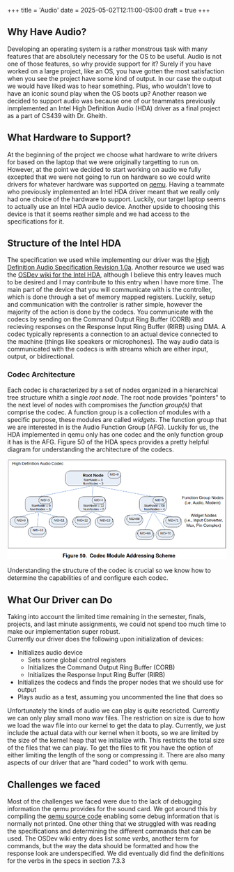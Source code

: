 +++
title = 'Audio'
date = 2025-05-02T12:11:00-05:00
draft = true 
+++

## Why Have Audio?

Developing an operating system is a rather monstrous task with many features that are absolutely necessary for the OS to be useful. Audio is not one of those features, so why provide support for it?
Surely if you have worked on a large project, like an OS, you have gotten the most satisfaction when you see the project have some kind of output.
In our case the output we would have liked was to hear something. Plus, who wouldn't love to have an iconic sound play when the OS boots up?
Another reason we decided to support audio was because one of our teammates previously inmplemented an Intel High Definition Audio (HDA) driver as a final project as a part of CS439 with Dr. Gheith.

## What Hardware to Support?

At the beginning of the project we choose what hardware to write drivers for based on the laptop that we were originally targetting to run on.
However, at the point we decided to start working on audio we fully excepted that we were not going to run on hardware so we could write drivers for whatever hardware was supported on [qemu](https://www.qemu.org/docs/master/system/device-emulation.html#emulated-devices).
Having a teammate who previously implemented an Intel HDA driver meant that we really only had one choice of the hardware to support.
Luckily, our target laptop seems to actually use an Intel HDA audio device. Another upside to choosing this device is that it seems reather simple and we had access to the specifications for it.

## Structure of the Intel HDA

The specification we used while implementing our driver was the [High Definition Audio Specification Revision 1.0a](https://www.intel.com/content/dam/www/public/us/en/documents/product-specifications/high-definition-audio-specification.pdf). Another resource we used was the [OSDev wiki for the Intel HDA](https://wiki.osdev.org/Intel_High_Definition_Audio), although I believe this entry leaves much to be desired and I may contribute to this entry when I have more time.
The main part of the device that you will communicate with is the controller, which is done through a set of memory mapped registers. Luckily, setup and communication with the controller is rather simple, however the majority of the action is done by the codecs.
You communicate with the codecs by sending on the Command Output Ring Buffer (CORB) and recieving responses on the Response Input Ring Buffer (RIRB) using DMA.
A codec typically represents a connection to an actual device connected to the machine (things like speakers or microphones). The way audio data is communicated with the codecs is with streams which are either input, output, or bidirectional.
### Codec Architecture
Each codec is characterized by a set of nodes organized in a hierarchical tree structure whith a single *root node*. The root node provides "pointers" to the next level of nodes with compromises the *function group(s)* that comprise the codec. A function group is a collection of modules with a specific purpose, these modules are called *widgets*.
The function group that we are interested in is the Audio Function Group (AFG). Luckily for us, the HDA implemented in qemu only has one codec and the only function group it has is the AFG.
Figure 50 of the HDA specs provides a pretty helpful diagram for understanding the architecture of the codecs.

![](/public/images/audio_post/codec_structure.png)

Understanding the structure of the codec is crucial so we know how to determine the capabilities of and configure each codec.

## What Our Driver can Do

Taking into account the limited time remaining in the semester, finals, projects, and last minute assignments, we could not spend too much time to make our implementation super robust.  
Currently our driver does the following upon initialization of devices:
-   Initializes audio device
    -   Sets some global control registers
    -   Initializes the Command Output Ring Buffer (CORB)
    -   Initializes the Response Input Ring Buffer (RIRB)
-   Initializes the codecs and finds the proper nodes that we should use for output
-   Plays audio as a test, assuming you uncommented the line that does so

Unfortunately the kinds of audio we can play is quite rescricted. Currently we can only play small mono wav files. The restriction on size is due to how we load the wav file into our kernel to get the data to play.
Currently, we just include the actual data with our kernel when it boots, so we are limited by the size of the kernel heap that we initialize with. This restricts the total size of the files that we can play. To get the files to fit you have the option of either limiting the length of the song or compressing it.
There are also many aspects of our driver that are "hard coded" to work with qemu.

## Challenges we faced

Most of the challenges we faced were due to the lack of debugging information the qemu provides for the sound card. We got around this by compiling the [qemu source code](https://github.com/qemu/qemu) enabling some debug information that is normally not printed. One other thing that we struggled with was reading the specifications and determining the different commands that can be used.
The OSDev wiki entry does list some *verbs*, another term for commands, but the way the data should be formatted and how the response look are underspecified. We did eventually did find the definitions for the verbs in the specs in section 7.3.3